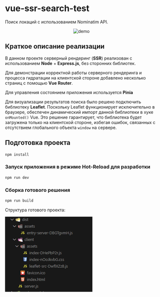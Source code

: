 # vue-ssr-search-test

Поиск локаций с использованием Nominatim API.

<div align="center">
    <img alt="demo" src="image.gif" width="600" />
</div>

## Краткое описание реализации

В данном проекте серверный рендеринг (**SSR**) реализован с использованием **Node** + **Express.js**, без сторонних библиотек.

Для демонстрации корректной работы серверного рендеринга и процесса гидратации на клиентской стороне добавлено несколько страниц c помощью **Vue Router**.

Для управления состоянием приложения используется **Pinia**

Для визуализации результатов поиска было решено подключить библиотеку **Leaflet**.
Поскольку Leaflet функционирует исключительно в браузере, обеспечен динамический импорт данной библиотеки в хуке `onMounted()` Vue. Это решение гарантирует, что библиотека будет загружена только на клиентской стороне, избегая ошибок, связанных с отсутствием глобального объекта `window` на сервере.

## Подготовка проекта

```sh
npm install
```

### Запуск приложения в режиме Hot-Reload для разработки

```sh
npm run dev
```

### Сборка готового решения

```sh
npm run build
```

Структура готового проекта:

<div align="left">
    <img alt="demo" src="image2.png" />
</div>
